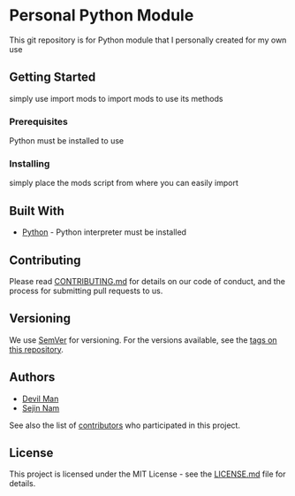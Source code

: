 # Personal Python Module

This git repository is for Python module that I personally created for my own use

## Getting Started

simply use import mods to import mods to use its methods

### Prerequisites

Python must be installed to use 

### Installing

simply place the mods script from where you can easily import

## Built With

* [Python](https://www.python.org/) - Python interpreter must be installed

## Contributing

Please read [CONTRIBUTING.md](.github/CONTRIBUTING.md) for details on our code of conduct, and the process for submitting pull requests to us.

## Versioning

We use [SemVer](http://semver.org/) for versioning. For the versions available, see the [tags on this repository](https://github.com/sejin8642/gitpractice/tags). 

## Authors

* [Devil Man](https://github.com/ackma3141)
* [Sejin Nam](https://github.com/sejin8642)

See also the list of [contributors](https://github.com/sejin8642/gitpractice/contributors) who participated in this project.

## License

This project is licensed under the MIT License - see the [LICENSE.md](LICENSE.md) file for details.

